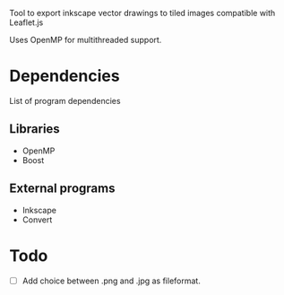 Tool to export inkscape vector drawings to tiled images compatible with Leaflet.js

Uses OpenMP for multithreaded support.

# Dependencies
List of program dependencies

## Libraries
- OpenMP
- Boost

## External programs
- Inkscape
- Convert

# Todo
- [ ] Add choice between .png and .jpg as fileformat.